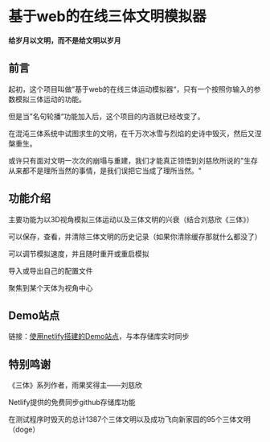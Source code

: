 # 基于web的在线三体文明模拟器
**给岁月以文明，而不是给文明以岁月**
## 前言
起初，这个项目叫做”基于web的在线三体运动模拟器“，只有一个按照你输入的参数模拟三体运动的功能。

但是当”名句轮播“功能加入后，这个项目的内涵就已经改变了。

在混沌三体系统中试图求生的文明，在千万次冰雪与烈焰的史诗中毁灭，然后又涅槃重生。

或许只有面对文明一次次的崩塌与重建，我们才能真正领悟到刘慈欣所说的"生存从来都不是理所当然的事情，是我们误把它当成了理所当然。"
## 功能介绍
主要功能为以3D视角模拟三体运动以及三体文明的兴衰（结合刘慈欣《三体》）

可以保存，查看，并清除三体文明的历史记录（如果你清除缓存那就什么都没了）

可以调节模拟速度，并且随时重开或重启模拟

导入或导出自己的配置文件

聚焦到某个天体为视角中心
## Demo站点
链接：[使用netlify搭建的Demo站点](https://3body.netlify.app/)，与本存储库实时同步
## 特别鸣谢
《三体》系列作者，雨果奖得主——刘慈欣

Netlify提供的免费同步github存储库功能

在测试程序时毁灭的总计1387个三体文明以及成功飞向新家园的95个三体文明（doge）

